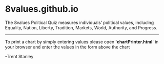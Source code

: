 # 8values.github.io
The 8values Political Quiz measures individuals' political values, including Equality, Nation, Liberty, Tradition, Markets, World, Authority, and Progress.
-- --

To print a chart by simply entering values please open '**chartPrinter.html**' in your browser and enter the values in the form above the chart

-Trent Stanley